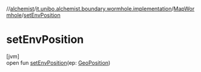 //[alchemist](../../../index.md)/[it.unibo.alchemist.boundary.wormhole.implementation](../index.md)/[MapWormhole](index.md)/[setEnvPosition](set-env-position.md)

# setEnvPosition

[jvm]\
open fun [setEnvPosition](set-env-position.md)(ep: [GeoPosition](../../it.unibo.alchemist.model.interfaces/-geo-position/index.md))
